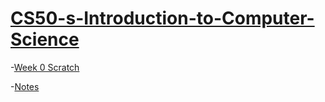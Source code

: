 # [CS50-s-Introduction-to-Computer-Science](https://cs50.harvard.edu/x/2023/)



-[Week 0 Scratch](https://github.com/Tomandjerry1995/CS50-s-Introduction-to-Computer-Science/tree/main/Week%200_Scratch) 

-[Notes](https://cs50.harvard.edu/x/2023/weeks/0/)
